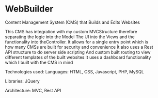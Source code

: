 # WebBuilder
Content Management System (CMS) that Builds and Edits Websites

This CMS has integration with my custom MVCStructure therefore separating the logic into the Model
The UI into the Views and the functionality into theController.
It allows for a single entry point which is how many CMSs are built for security and convenience
It also uses a Rest API structure to do server side scripting 
And custom built routing to view different templates of the built websites
It uses a dashboard functionality which I built with the CMS in mind

Technologies used:
Languages: HTML, CSS, Javascript, PHP, MySQL

Libraries: JQuery

Architecture: MVC, Rest API
